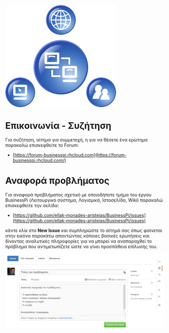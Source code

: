 ![support](https://raw.githubusercontent.com/ellak-monades-aristeias/BusinessPi/master/Images/support.png)

# Επικοινωνία - Συζήτηση

Για συζήτηση, αίτημα για συμμετοχή, η για να θέσετε ένα ερώτημα παρακαλώ επισκεφθείτε το Forum:

- [https://forum-businesspi.rhcloud.com](https://forum-businesspi.rhcloud.com/)

# Αναφορά προβλήματος

Για αναφορά προβλήματος σχετικό με οποιοδήποτε τμήμα του έργου BusinessPi (Λειτουργικό σύστημα, Λογισμικά, Ιστοσελίδα, Wiki) παρακαλώ επισκεφθείτε την σελίδα: 

- [https://github.com/ellak-monades-aristeias/BusinessPi/issues](https://github.com/ellak-monades-aristeias/BusinessPi/issues)

κάντε κλίκ στο **New Issue** και συμπληρώστε το αίτημά σας όπως φαίνεται στην εικόνα παρακάτω απαντώντας κάποιες βασικές ερωτήσεις και δίνοντας αναλυτικές πληροφορίες για να μπορεί να αναπαραχθεί το πρόβλημα που αντιμετωπίζετε ώστε να γίνει προσπάθεια επίλυσής του.

![how to report bug businesspi](https://raw.githubusercontent.com/ellak-monades-aristeias/BusinessPi/master/BusinessPi-web-site/images/how-to-bug-report.jpg)
